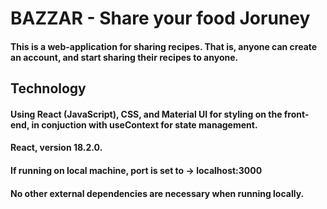 # BAZZAR - Share your food Joruney

#### This is a web-application for sharing recipes. That is, anyone can create an account, and start sharing their recipes to anyone.


## Technology
#### Using React (JavaScript), CSS, and Material UI for styling on the front-end, in conjuction with useContext for state management.
#### React, version 18.2.0.
#### If running on local machine, port is set to -> localhost:3000
#### No other external dependencies are necessary when running locally.


